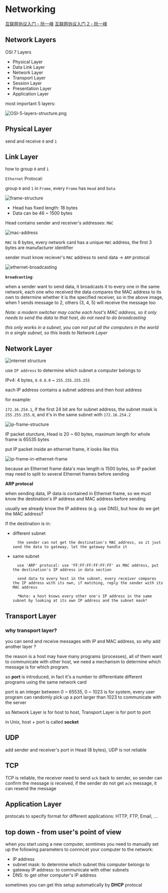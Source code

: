 # Networking

[互联网协议入门 - 阮一峰](http://www.ruanyifeng.com/blog/2012/05/internet_protocol_suite_part_i.html)
[互联网协议入门 2 - 阮一峰](http://www.ruanyifeng.com/blog/2012/06/internet_protocol_suite_part_ii.html)

## Network Layers

OSI 7 Layers

- Physical Layer
- Data Link Layer
- Network Layer
- Transport Layer
- Session Layer
- Presentation Layer
- Application Layer

most important 5 layers:

![OSI-5-layers-structure.png](./images/network_OSI-5-layers-structure.png)

## Physical Layer

send and receive `0` and `1`

## Link Layer

how to group `0` and `1`

`Ethernet` Protocal:

group `0` and `1` in `Frame`, every `Frame` has `Head` and `Data`

![frame-structure](./images/network_network-frame-structure.png)

- Head has fixed length: 18 bytes
- Data can be 46 ~ 1500 bytes

Head contains sender and receiver's addresses: `MAC`

![mac-address](./images/network_mac-address.png)

`MAC` is 6 bytes, every network card has a unique `MAC` address, the first 3 bytes are manufacturer identifier

sender must know reciever's `MAC` address to send data -> `ARP` protocal

![ethernet-broadcasting](./images/network_ethernet-broadcasting.png)

**`broadcasting`**:

when a sender want to send data, it broadcasts it to every one in the same network, each one who received the data compares the MAC address to its own to determine whether it is the specified receiver, so in the above image, when 1 sends message to 2, others (3, 4, 5) will receive the message too

_Note: a modern switcher may cache each host's MAC address, so it only needs to send the data to that host, do not need to do broadcasting_

_this only works in a subnet, you can not put all the computers in the world in a single subnet, so this leads to Network Layer_

## Network Layer

![internet structure](./images/network_internet-structure.png)

use `IP address` to determine which subnet a computer belongs to

IPv4: 4 bytes, `0.0.0.0` ~ `255.255.255.255`

each IP address contains a subnet address and then host address

for example:

`172.16.254.1`, if the first 24 bit are for subnet address, the subnet mask is `255.255.255.0`, and it's in the same subnet with `172.16.254.2`

![ip-frame-structure](./images/network_ip-frame-structure.png)

IP packet sturcture, Head is 20 ~ 60 bytes, maximum length for whole frame is 65535 bytes

put IP packet inside an ethernet frame, it looks like this

![ip-frame-in-ethernet-frame](./images/network_ip-frame-in-ethernet-frame.png)

because an Ethernet frame data's max length is 1500 bytes, so IP packet may need to split to several Ethernet frames before sending

**ARP protocal**

when sending data, IP data is contained in Ethernet frame, so we must know the destination's IP address and MAC address before sending

usually we already know the IP address (e.g. use DNS), but how do we get the MAC address?

If the destination is in:

- different subnet

      	the sender can not get the destination's MAC address, so it just send the data to gateway, let the gateway handle it

- same subnet

      	use 'ARP' protocal: use 'FF:FF:FF:FF:FF:FF' as MAC address, put the destination's IP address in data section

      	send data to every host in the subnet, every receiver compares the IP address with its own, if matching, reply the sender with its MAC address

      	*Note: a host knows every other one's IP address in the same subnet by looking at its own IP address and the subnet mask*

## Transport Layer

### why transport layer?

you can send and receive messages with IP and MAC address, so why add another layer ?

the reason is a host may have many programs (processes), all of them want to communicate with other host, we need a mechanism to determine which message is for which program.

so **port** is introduced, in fact it's a number to differentiate different programs using the same network card

port is an integer between 0 ~ 65535, 0 ~ 1023 is for system, every user program can randomly pick up a port larger than 1023 to communicate with the server

so Network Layer is for host to host, Transport Layer is for port to port

in Unix, host + port is called **socket**

## UDP

add sender and receiver's port in Head (8 bytes), UDP is not reliable

## TCP

TCP is reliable, the receiver need to send `ack` back to sender, so sender can confirm the message is received, if the sender do not get `ack` message, it can resend the message

## Application Layer

protocals to specify format for different applications: HTTP, FTP, Email, ...

## top down - from user's point of view

when you start using a new computer, somtimes you need to manually set up the following parameters to connncet your computer to the network:

- IP address
- subnet mask: to determine which subnet this computer belongs to
- gateway IP address: to communicate with other subnets
- DNS: to get other computer's IP address

sometimes you can get this setup automatically by **DHCP** protocal
